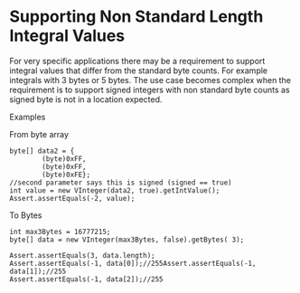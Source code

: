 # Supporting Non Standard Length Integral Values

For very specific applications there may be a requirement to support integral values that differ from the standard byte counts. For example integrals with 3 bytes or 5 bytes. The use case becomes complex when the requirement is to support signed integers with non standard byte counts as signed byte is not in a location expected.

Examples

From byte array

```
byte[] data2 = {
        (byte)0xFF,
        (byte)0xFF,
        (byte)0xFE};
//second parameter says this is signed (signed == true)
int value = new VInteger(data2, true).getIntValue();
Assert.assertEquals(-2, value);
```

To Bytes

```
int max3Bytes = 16777215;
byte[] data = new VInteger(max3Bytes, false).getBytes( 3);

Assert.assertEquals(3, data.length);
Assert.assertEquals(-1, data[0]);//255Assert.assertEquals(-1, data[1]);//255
Assert.assertEquals(-1, data[2]);//255
```